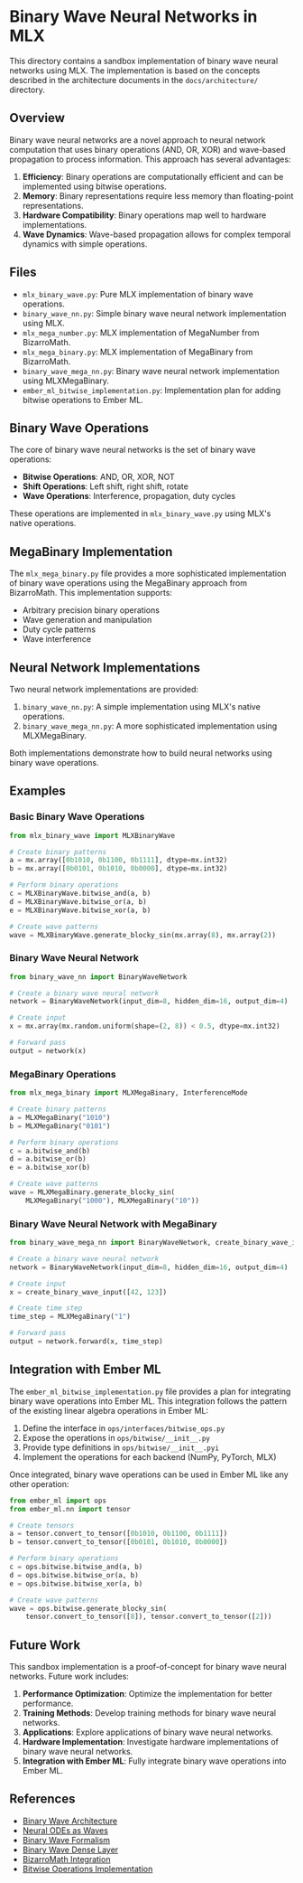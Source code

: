 # Binary Wave Neural Networks in MLX

This directory contains a sandbox implementation of binary wave neural networks using MLX. The implementation is based on the concepts described in the architecture documents in the `docs/architecture/` directory.

## Overview

Binary wave neural networks are a novel approach to neural network computation that uses binary operations (AND, OR, XOR) and wave-based propagation to process information. This approach has several advantages:

1. **Efficiency**: Binary operations are computationally efficient and can be implemented using bitwise operations.
2. **Memory**: Binary representations require less memory than floating-point representations.
3. **Hardware Compatibility**: Binary operations map well to hardware implementations.
4. **Wave Dynamics**: Wave-based propagation allows for complex temporal dynamics with simple operations.

## Files

- `mlx_binary_wave.py`: Pure MLX implementation of binary wave operations.
- `binary_wave_nn.py`: Simple binary wave neural network implementation using MLX.
- `mlx_mega_number.py`: MLX implementation of MegaNumber from BizarroMath.
- `mlx_mega_binary.py`: MLX implementation of MegaBinary from BizarroMath.
- `binary_wave_mega_nn.py`: Binary wave neural network implementation using MLXMegaBinary.
- `ember_ml_bitwise_implementation.py`: Implementation plan for adding bitwise operations to Ember ML.

## Binary Wave Operations

The core of binary wave neural networks is the set of binary wave operations:

- **Bitwise Operations**: AND, OR, XOR, NOT
- **Shift Operations**: Left shift, right shift, rotate
- **Wave Operations**: Interference, propagation, duty cycles

These operations are implemented in `mlx_binary_wave.py` using MLX's native operations.

## MegaBinary Implementation

The `mlx_mega_binary.py` file provides a more sophisticated implementation of binary wave operations using the MegaBinary approach from BizarroMath. This implementation supports:

- Arbitrary precision binary operations
- Wave generation and manipulation
- Duty cycle patterns
- Wave interference

## Neural Network Implementations

Two neural network implementations are provided:

1. `binary_wave_nn.py`: A simple implementation using MLX's native operations.
2. `binary_wave_mega_nn.py`: A more sophisticated implementation using MLXMegaBinary.

Both implementations demonstrate how to build neural networks using binary wave operations.

## Examples

### Basic Binary Wave Operations

```python
from mlx_binary_wave import MLXBinaryWave

# Create binary patterns
a = mx.array([0b1010, 0b1100, 0b1111], dtype=mx.int32)
b = mx.array([0b0101, 0b1010, 0b0000], dtype=mx.int32)

# Perform binary operations
c = MLXBinaryWave.bitwise_and(a, b)
d = MLXBinaryWave.bitwise_or(a, b)
e = MLXBinaryWave.bitwise_xor(a, b)

# Create wave patterns
wave = MLXBinaryWave.generate_blocky_sin(mx.array(8), mx.array(2))
```

### Binary Wave Neural Network

```python
from binary_wave_nn import BinaryWaveNetwork

# Create a binary wave neural network
network = BinaryWaveNetwork(input_dim=8, hidden_dim=16, output_dim=4)

# Create input
x = mx.array(mx.random.uniform(shape=(2, 8)) < 0.5, dtype=mx.int32)

# Forward pass
output = network(x)
```

### MegaBinary Operations

```python
from mlx_mega_binary import MLXMegaBinary, InterferenceMode

# Create binary patterns
a = MLXMegaBinary("1010")
b = MLXMegaBinary("0101")

# Perform binary operations
c = a.bitwise_and(b)
d = a.bitwise_or(b)
e = a.bitwise_xor(b)

# Create wave patterns
wave = MLXMegaBinary.generate_blocky_sin(
    MLXMegaBinary("1000"), MLXMegaBinary("10"))
```

### Binary Wave Neural Network with MegaBinary

```python
from binary_wave_mega_nn import BinaryWaveNetwork, create_binary_wave_input

# Create a binary wave neural network
network = BinaryWaveNetwork(input_dim=8, hidden_dim=16, output_dim=4)

# Create input
x = create_binary_wave_input([42, 123])

# Create time step
time_step = MLXMegaBinary("1")

# Forward pass
output = network.forward(x, time_step)
```

## Integration with Ember ML

The `ember_ml_bitwise_implementation.py` file provides a plan for integrating binary wave operations into Ember ML. This integration follows the pattern of the existing linear algebra operations in Ember ML:

1. Define the interface in `ops/interfaces/bitwise_ops.py`
2. Expose the operations in `ops/bitwise/__init__.py`
3. Provide type definitions in `ops/bitwise/__init__.pyi`
4. Implement the operations for each backend (NumPy, PyTorch, MLX)

Once integrated, binary wave operations can be used in Ember ML like any other operation:

```python
from ember_ml import ops
from ember_ml.nn import tensor

# Create tensors
a = tensor.convert_to_tensor([0b1010, 0b1100, 0b1111])
b = tensor.convert_to_tensor([0b0101, 0b1010, 0b0000])

# Perform binary operations
c = ops.bitwise.bitwise_and(a, b)
d = ops.bitwise.bitwise_or(a, b)
e = ops.bitwise.bitwise_xor(a, b)

# Create wave patterns
wave = ops.bitwise.generate_blocky_sin(
    tensor.convert_to_tensor([8]), tensor.convert_to_tensor([2]))
```

## Future Work

This sandbox implementation is a proof-of-concept for binary wave neural networks. Future work includes:

1. **Performance Optimization**: Optimize the implementation for better performance.
2. **Training Methods**: Develop training methods for binary wave neural networks.
3. **Applications**: Explore applications of binary wave neural networks.
4. **Hardware Implementation**: Investigate hardware implementations of binary wave neural networks.
5. **Integration with Ember ML**: Fully integrate binary wave operations into Ember ML.

## References

- [Binary Wave Architecture](../docs/architecture/binary_wave_architecture.md)
- [Neural ODEs as Waves](../docs/architecture/neural_odes_as_waves.md)
- [Binary Wave Formalism](../docs/architecture/binary_wave_formalism.md)
- [Binary Wave Dense Layer](../docs/architecture/binary_wave_dense_layer.md)
- [BizarroMath Integration](../docs/architecture/bizarromath_integration.md)
- [Bitwise Operations Implementation](../docs/architecture/bitwise_ops_implementation.md)
